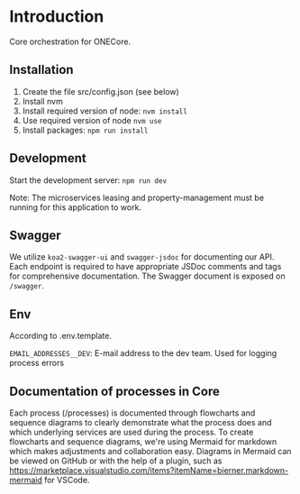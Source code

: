 # Introduction

Core orchestration for ONECore.

## Installation

1. Create the file src/config.json (see below)
2. Install nvm
3. Install required version of node: `nvm install`
4. Use required version of node `nvm use`
5. Install packages: `npm run install`

## Development

Start the development server: `npm run dev`

Note: The microservices leasing and property-management must be running for this application to work.

## Swagger

We utilize `koa2-swagger-ui` and `swagger-jsdoc` for documenting our API. Each endpoint is required to have appropriate JSDoc comments and tags for comprehensive documentation. The Swagger document is exposed on `/swagger`.

## Env

According to .env.template.

`EMAIL_ADDRESSES__DEV`: E-mail address to the dev team. Used for logging process errors

## Documentation of processes in Core

Each process (/processes) is documented through flowcharts and sequence diagrams to clearly demonstrate what the process does and which underlying services are used during the process. To create flowcharts and sequence diagrams, we're using Mermaid for markdown which makes adjustments and collaboration easy. Diagrams in Mermaid can be viewed on GitHub or with the help of a plugin, such as https://marketplace.visualstudio.com/items?itemName=bierner.markdown-mermaid for VSCode.
